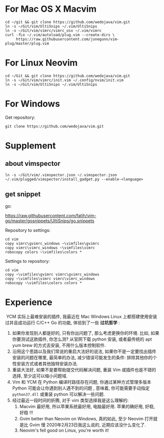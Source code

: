 # For Mac OS X Macvim

```
cd ~/git && git clone https://github.com/wedojava/vim.git
ln -s ~/Git/vim/UltiSnips ~/.vim/UltiSnips
ln -s ~/Git/vim/vimrc/vimrc_osx ~/.vim/vimrc
curl -fLo ~/.vim/autoload/plug.vim --create-dirs \
     https://raw.githubusercontent.com/junegunn/vim-plug/master/plug.vim
```

# For Linux Neovim

```
cd ~/Git && git clone https://github.com/wedojava/vim.git
ln -s ~/Git/vim/vimrc/init.vim ~/.config/nvim/init.vim
ln -s ~/Git/vim/UltiSnips ~/.vim/UltiSnips
```


# For Windows

Get repository:

```
git clone https://github.com/wedojava/vim.git
```

# Supplement

## about vimspector

```
ln -s ~/Git/vim/.vimspector.json ~/.vimspector.json
~/.vim/plugged/vimspector/install_gadget.py --enable-<language>
```

## get snippet

go:

https://raw.githubusercontent.com/fatih/vim-go/master/gosnippets/UltiSnips/go.snippets


Repository to settings:

```
cd vim
copy vimrc\gvimrc_windows ~\vimfiles\gvimrc
copy vimrc\vimrc_windows ~\vimfiles\vimrc
robocopy colors ~\vimfiles\colors *
```



Settings to repository:

```
cd vim
copy ~\vimfiles\gvimrc vimrc\gvimrc_windows
copy ~\vimfiles\vimrc vimrc\vimrc_windows
robocopy ~\vimfiles\colors colors *
```



# Experience



​        YCM 实际上最难安装的插件, 我最近在 Mac Windows Linux 上都搭建使用安装过并且成功运行 C/C++ Go 的功能, 体验到了一些 **过坑哲学** :

1. 如果你发现别人都是好的, 只有你出问题了, 那么考虑更换你的环境. 比如, 如果你要测试这款插件, 你怎么测? 从官网下载 python 安装, 或者最传统的 apt yum brew 的方式去安装, 不用什么版本控制软件.
2. 沿用这个思路以及我们常说的重启大法好的说法, 如果你不是一定要找出插件安装的问题在哪里, 最简单的办法, 减少错误可能发生的条件: 排除其他你的个性安装方式或者其他独特安装办法.
3. 重装大法好, 如果不是要帮助提交代码解决问题, 重装 Vim 或插件也是不错的选择, 至少这可以缩小问题域.
4. Vim 和 YCM 在 Python 编译时路径存在问题, 你通过某种方式管理多版本 Python 可能会让你遇到别人遇不到的问题 , 意味着, 你可能需要手动指定 `python37.dll` 或重装 python 可以解决一些问题.
5. 经过最近一段时间的折腾, 对于 vim 类型选择我是这么理解的:
   1. Macvim 最好用, 所以苹果系统最好用, 电脑最好用. 苹果的确好用, 好稳, 好稳 !!!
   2. Gvim better than Neovim on Windows, 真的如此, 至少 Neovim 打开就是比 Gvim 慢 2020年2月23日我这么说的, 近期应该没什么变化了.
   3.  Neovim's fell good on Linux, you're worth it!
